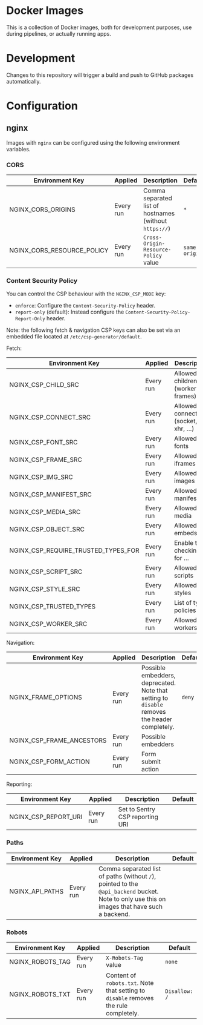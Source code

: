 # Docker Images

This is a collection of Docker images, both for development purposes, use during pipelines, or actually running apps.

# Development

Changes to this repository will trigger a build and push to GitHub packages automatically.

# Configuration

## nginx

Images with `nginx` can be configured using the following environment variables.

### CORS

| Environment Key | Applied | Description | Default |
|-----------------|---------|-------------|---------|
| NGINX_CORS_ORIGINS | Every run | Comma separated list of hostnames (without `https://`) | `*` |
| NGINX_CORS_RESOURCE_POLICY | Every run | `Cross-Origin-Resource-Policy` value | `same-origin` |

### Content Security Policy

You can control the CSP behaviour with the `NGINX_CSP_MODE` key:
- `enforce`: Configure the `Content-Security-Policy` header.
- `report-only` (default): Instead configure the `Content-Security-Policy-Report-Only` header.

Note: the following fetch & navigation CSP keys can also be set via an embedded file located at `/etc/csp-generator/default`.

Fetch:

| Environment Key | Applied | Description | Default |
|-----------------|---------|-------------|---------|
| NGINX_CSP_CHILD_SRC | Every run | Allowed children (workers, frames) | |
| NGINX_CSP_CONNECT_SRC | Every run | Allowed connections (socket, xhr, …) | |
| NGINX_CSP_FONT_SRC | Every run | Allowed fonts | |
| NGINX_CSP_FRAME_SRC | Every run | Allowed iframes | |
| NGINX_CSP_IMG_SRC | Every run | Allowed images | |
| NGINX_CSP_MANIFEST_SRC | Every run | Allowed manifests | |
| NGINX_CSP_MEDIA_SRC | Every run | Allowed media | |
| NGINX_CSP_OBJECT_SRC | Every run | Allowed embeds | |
| NGINX_CSP_REQUIRE_TRUSTED_TYPES_FOR| Every run | Enable type checking for … | |
| NGINX_CSP_SCRIPT_SRC | Every run | Allowed scripts | |
| NGINX_CSP_STYLE_SRC | Every run | Allowed styles | |
| NGINX_CSP_TRUSTED_TYPES | Every run | List of type policies | |
| NGINX_CSP_WORKER_SRC | Every run | Allowed workers | |

Navigation:

| Environment Key | Applied | Description | Default |
|-----------------|---------|-------------|---------|
| NGINX_FRAME_OPTIONS | Every run | Possible embedders, deprecated. Note that setting to `disable` removes the header completely. | `deny` |
| NGINX_CSP_FRAME_ANCESTORS | Every run | Possible embedders | |
| NGINX_CSP_FORM_ACTION | Every run | Form submit action | |

Reporting:

| Environment Key | Applied | Description | Default |
|-----------------|---------|-------------|---------|
| NGINX_CSP_REPORT_URI | Every run | Set to Sentry CSP reporting URI | |

### Paths

| Environment Key | Applied | Description | Default |
|-----------------|---------|-------------|---------|
| NGINX_API_PATHS | Every run | Comma separated list of paths (without `/`), pointed to the `@api_backend` bucket. Note to only use this on images that have such a backend. | |

### Robots

| Environment Key | Applied | Description | Default |
|-----------------|---------|-------------|---------|
| NGINX_ROBOTS_TAG | Every run | `X-Robots-Tag` value | `none` |
| NGINX_ROBOTS_TXT | Every run | Content of `robots.txt`. Note that setting to `disable` removes the rule completely. | `Disallow: /` |
